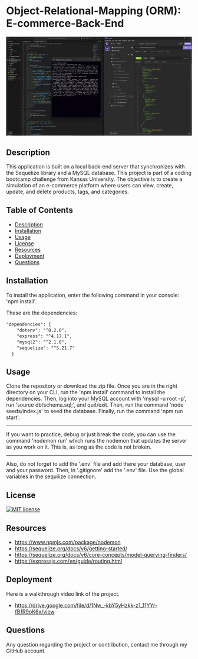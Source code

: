 # Object-Relational-Mapping (ORM): E-commerce-Back-End
!["Screenshot of Insomnia with 200 Ok for Products"](./images/Insomnia%20200%20ok%20Products.png)

## Description
This application is built on a local back-end server that synchronizes with the Sequelize library and a MySQL database. This project is part of a coding bootcamp challenge from Kansas University. The objective is to create a simulation of an e-commerce platform where users can view, create, update, and delete products, tags, and categories.

## Table of Contents
  * [Description](#description)
  * [Installation](#installation)
  * [Usage](#usage)
  * [License](#license)
  * [Resources](#Resources)
  * [Deployment](#deployment)
  * [Questions](#questions)

## Installation
To install the application, enter the following command in your console: 'npm install'.

These are the dependencies:
```
"dependencies": {
    "dotenv": "^8.2.0",
    "express": "^4.17.1",
    "mysql2": "^2.1.0",
    "sequelize": "^5.21.7"
  }
   ```
## Usage
Clone the repository or download the zip file. Once you are in the right directory on your CLI, run the 'npm install' command to install the dependencies. Then, log into your MySQL account with 'mysql -u root -p', run 'source db/schema.sql;', and quit/exit. Then, run the command 'node seeds/index.js' to seed the database. Finally, run the command 'npm run start'.
***
If you want to practice, debug or just break the code, you can use the command 'nodemon run' which runs the nodemon that updates the server as you work on it. This is, as long as the code is not broken.
***
Also, do not forget to add the '.env' file and add there your database, user and your password. Then, in '.gitignore' add the '.env' file. Use the global variables in the sequilize connection.

## License
   [![MIT license](https://img.shields.io/badge/License-MIT-blue.svg)](https://opensource.org/license/mit/)

## Resources
* https://www.npmjs.com/package/nodemon
* https://sequelize.org/docs/v6/getting-started/
* https://sequelize.org/docs/v6/core-concepts/model-querying-finders/
* https://expressjs.com/en/guide/routing.html

## Deployment
Here is a walkthrough video link of the project.
* https://drive.google.com/file/d/1Nw_-kbY5yHzkk-z1_11YYr-fB1R9oK6x/view



## Questions
Any question regarding the project or contribution, contact me through my GitHub account.